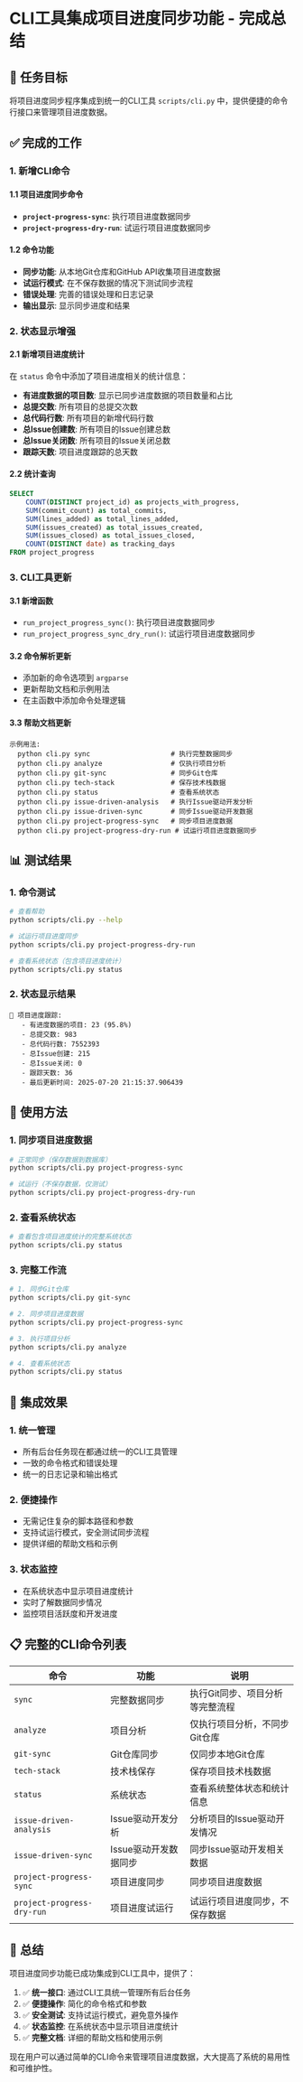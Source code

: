 # CLI工具集成项目进度同步功能 - 完成总结

## 🎯 任务目标

将项目进度同步程序集成到统一的CLI工具 `scripts/cli.py` 中，提供便捷的命令行接口来管理项目进度数据。

## ✅ 完成的工作

### 1. 新增CLI命令

#### 1.1 项目进度同步命令
- **`project-progress-sync`**: 执行项目进度数据同步
- **`project-progress-dry-run`**: 试运行项目进度数据同步

#### 1.2 命令功能
- **同步功能**: 从本地Git仓库和GitHub API收集项目进度数据
- **试运行模式**: 在不保存数据的情况下测试同步流程
- **错误处理**: 完善的错误处理和日志记录
- **输出显示**: 显示同步进度和结果

### 2. 状态显示增强

#### 2.1 新增项目进度统计
在 `status` 命令中添加了项目进度相关的统计信息：

- **有进度数据的项目数**: 显示已同步进度数据的项目数量和占比
- **总提交数**: 所有项目的总提交次数
- **总代码行数**: 所有项目的新增代码行数
- **总Issue创建数**: 所有项目的Issue创建总数
- **总Issue关闭数**: 所有项目的Issue关闭总数
- **跟踪天数**: 项目进度跟踪的总天数

#### 2.2 统计查询
```sql
SELECT 
    COUNT(DISTINCT project_id) as projects_with_progress,
    SUM(commit_count) as total_commits,
    SUM(lines_added) as total_lines_added,
    SUM(issues_created) as total_issues_created,
    SUM(issues_closed) as total_issues_closed,
    COUNT(DISTINCT date) as tracking_days
FROM project_progress
```

### 3. CLI工具更新

#### 3.1 新增函数
- `run_project_progress_sync()`: 执行项目进度数据同步
- `run_project_progress_sync_dry_run()`: 试运行项目进度数据同步

#### 3.2 命令解析更新
- 添加新的命令选项到 `argparse`
- 更新帮助文档和示例用法
- 在主函数中添加命令处理逻辑

#### 3.3 帮助文档更新
```
示例用法:
  python cli.py sync                    # 执行完整数据同步
  python cli.py analyze                 # 仅执行项目分析
  python cli.py git-sync                # 同步Git仓库
  python cli.py tech-stack              # 保存技术栈数据
  python cli.py status                  # 查看系统状态
  python cli.py issue-driven-analysis   # 执行Issue驱动开发分析
  python cli.py issue-driven-sync       # 同步Issue驱动开发数据
  python cli.py project-progress-sync   # 同步项目进度数据
  python cli.py project-progress-dry-run # 试运行项目进度数据同步
```

## 📊 测试结果

### 1. 命令测试
```bash
# 查看帮助
python scripts/cli.py --help

# 试运行项目进度同步
python scripts/cli.py project-progress-dry-run

# 查看系统状态（包含项目进度统计）
python scripts/cli.py status
```

### 2. 状态显示结果
```
📅 项目进度跟踪:
   - 有进度数据的项目: 23 (95.8%)
   - 总提交数: 983
   - 总代码行数: 7552393
   - 总Issue创建: 215
   - 总Issue关闭: 0
   - 跟踪天数: 36
   - 最后更新时间: 2025-07-20 21:15:37.906439
```

## 🔧 使用方法

### 1. 同步项目进度数据
```bash
# 正常同步（保存数据到数据库）
python scripts/cli.py project-progress-sync

# 试运行（不保存数据，仅测试）
python scripts/cli.py project-progress-dry-run
```

### 2. 查看系统状态
```bash
# 查看包含项目进度统计的完整系统状态
python scripts/cli.py status
```

### 3. 完整工作流
```bash
# 1. 同步Git仓库
python scripts/cli.py git-sync

# 2. 同步项目进度数据
python scripts/cli.py project-progress-sync

# 3. 执行项目分析
python scripts/cli.py analyze

# 4. 查看系统状态
python scripts/cli.py status
```

## 🎉 集成效果

### 1. 统一管理
- 所有后台任务现在都通过统一的CLI工具管理
- 一致的命令格式和错误处理
- 统一的日志记录和输出格式

### 2. 便捷操作
- 无需记住复杂的脚本路径和参数
- 支持试运行模式，安全测试同步流程
- 提供详细的帮助文档和示例

### 3. 状态监控
- 在系统状态中显示项目进度统计
- 实时了解数据同步情况
- 监控项目活跃度和开发进度

## 📋 完整的CLI命令列表

| 命令 | 功能 | 说明 |
|------|------|------|
| `sync` | 完整数据同步 | 执行Git同步、项目分析等完整流程 |
| `analyze` | 项目分析 | 仅执行项目分析，不同步Git仓库 |
| `git-sync` | Git仓库同步 | 仅同步本地Git仓库 |
| `tech-stack` | 技术栈保存 | 保存项目技术栈数据 |
| `status` | 系统状态 | 查看系统整体状态和统计信息 |
| `issue-driven-analysis` | Issue驱动开发分析 | 分析项目的Issue驱动开发情况 |
| `issue-driven-sync` | Issue驱动开发数据同步 | 同步Issue驱动开发相关数据 |
| `project-progress-sync` | 项目进度同步 | 同步项目进度数据 |
| `project-progress-dry-run` | 项目进度试运行 | 试运行项目进度同步，不保存数据 |

## 🎯 总结

项目进度同步功能已成功集成到CLI工具中，提供了：

1. ✅ **统一接口**: 通过CLI工具统一管理所有后台任务
2. ✅ **便捷操作**: 简化的命令格式和参数
3. ✅ **安全测试**: 支持试运行模式，避免意外操作
4. ✅ **状态监控**: 在系统状态中显示项目进度统计
5. ✅ **完整文档**: 详细的帮助文档和使用示例

现在用户可以通过简单的CLI命令来管理项目进度数据，大大提高了系统的易用性和可维护性。 